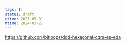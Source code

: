 ```yaml
---
tags: []
status: draft
ctime: 2023-05-01
mtime: 2024-03-22
---
```


https://github.com/bitloops/ddd-hexagonal-cqrs-es-eda
